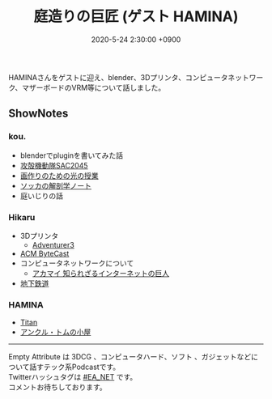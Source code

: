 ﻿---
actor_ids:
  - kou
  - hikaru
  - HAMINA
audio_file_path: /audio/26.mp3
audio_file_size: 34MB
date: 2020-5-24 2:30:00 +0900
description: HAMINAさんをゲストに迎え、blender、3Dプリンタ、コンピュータネットワーク、マザーボードのVRM等について話しました。
duration: "74:40"
layout: article
title: 26. 庭造りの巨匠 (ゲスト HAMINA)
---

HAMINAさんをゲストに迎え、blender、3Dプリンタ、コンピュータネットワーク、マザーボードのVRM等について話しました。

## ShowNotes
### kou.
- blenderでpluginを書いてみた話
- [攻殻機動隊SAC2045](https://www.ghostintheshell-sac2045.jp/)
- [画作りのための光の授業](https://www.amazon.co.jp/dp/B0819L5W6R/)
- [ソッカの解剖学ノート](https://www.amazon.co.jp/dp/4274507157)
- 庭いじりの話

### Hikaru
- 3Dプリンタ
    - [Adventurer3](https://flashforge.co.jp/adventurer3/)
- [ACM ByteCast](https://learning.acm.org/bytecast)
- コンピュータネットワークについて
    - [アカマイ 知られざるインターネットの巨人](https://www.amazon.co.jp/dp/B00MIFE3BC)
- [地下鉄道](https://www.amazon.co.jp/dp/B077ZTLJ5T/)

### HAMINA
- [Titan](https://www.unihertz.com/ja_JP/shop/product/titan-39)
- [アンクル・トムの小屋](https://www.amazon.co.jp/dp/4750345113/)

---

Empty Attribute は 3DCG 、コンピュータハード、ソフト 、ガジェットなどについて話すテック系Podcastです。  
Twitterハッシュタグは [#EA_NET](https://twitter.com/intent/tweet?hashtags=EA_Net) です。  
コメントお待ちしております。